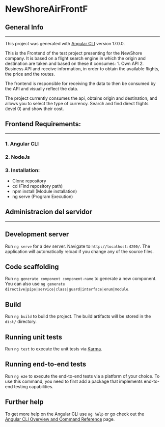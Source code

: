 # NewShoreAirFrontF

## General Info
***
This project was generated with [Angular CLI](https://github.com/angular/angular-cli) version 17.0.0.

This is the Frontend of the test project presenting for the NewShore company. It is based on a flight search engine in which the origin and destination are taken and based on these it consumes: 1. Own API 2. Business API and receive information, in order to obtain the available flights, the price and the routes.

The frontend is responsible for receiving the data to then be consumed by the API and visually reflect the data.

The project currently consumes the api, obtains origin and destination, and allows you to select the type of currency. Search and find direct flights (level 0) and show their cost.

## Frontend Requirements:
***

### 1. Angular CLI

### 2. NodeJs

### 3. Installation: 

- Clone repository 
- cd (Find repository path)
- npm install (Module installation)
- ng serve (Program Execution)

## Administracion del servidor
***

## Development server

Run `ng serve` for a dev server. Navigate to `http://localhost:4200/`. The application will automatically reload if you change any of the source files.

## Code scaffolding

Run `ng generate component component-name` to generate a new component. You can also use `ng generate directive|pipe|service|class|guard|interface|enum|module`.

## Build

Run `ng build` to build the project. The build artifacts will be stored in the `dist/` directory.

## Running unit tests

Run `ng test` to execute the unit tests via [Karma](https://karma-runner.github.io).

## Running end-to-end tests

Run `ng e2e` to execute the end-to-end tests via a platform of your choice. To use this command, you need to first add a package that implements end-to-end testing capabilities.

## Further help

To get more help on the Angular CLI use `ng help` or go check out the [Angular CLI Overview and Command Reference](https://angular.io/cli) page.
